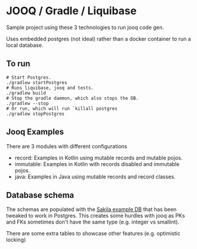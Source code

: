 # JOOQ / Gradle / Liquibase
Sample project using these 3 technologies to run jooq code gen.

Uses embedded postgres (not ideal) rather than a docker container to run a local database. 

## To run
```
# Start Postgres.
./gradlew startPostgres
# Runs liquibase, jooq and tests. 
./gradlew build
# Stop the gradle daemon, which also stops the DB. 
./gradlew --stop
# Or run, which will run `killall postgres
./gradlew stopPostgres
```

## Jooq Examples
There are 3 modules with different configurations
* record: Examples in Kotlin using mutable records and mutable pojos.
* immutable: Examples in Kotlin with records disabled and immutable pojos.
* java: Examples in Java using mutable records and record classes. 

## Database schema
The schemas are populated with the [Sakila example DB](https://www.jooq.org/sakila) that has been tweaked to work in Postgres.
This creates some hurdles with jooq as PKs and FKs sometimes don't have the same type (e.g. integer vs smallint). 

There are some extra tables to showcase other features (e.g. optimistic locking)